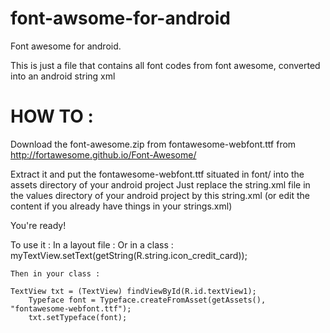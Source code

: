 font-awsome-for-android
=======================

Font awesome for android.

This is just a file that contains all font codes from font awesome, converted into an android string xml

HOW TO :
========
Download the font-awesome.zip from fontawesome-webfont.ttf from http://fortawesome.github.io/Font-Awesome/

Extract it and put the fontawesome-webfont.ttf situated in font/ into the assets directory of your android project
Just replace the string.xml file in the values directory of your android project by this string.xml (or edit the content if you already have things in your strings.xml)

You're ready!

To use it :
    In a layout file :
    <TextView
        android:id="@+id/textView1"
        android:layout_width="wrap_content"
        android:layout_height="wrap_content"
        android:text="@string/icon_credit_card"
        android:textSize="50sp"
        android:textColor="#F59012"
        android:textAppearance="?android:attr/textAppearanceLarge" />
    Or in a class :
    myTextView.setText(getString(R.string.icon_credit_card));
    
    
    
    Then in your class :

  	TextView txt = (TextView) findViewById(R.id.textView1);  
		Typeface font = Typeface.createFromAsset(getAssets(), "fontawesome-webfont.ttf");
		txt.setTypeface(font);
    
